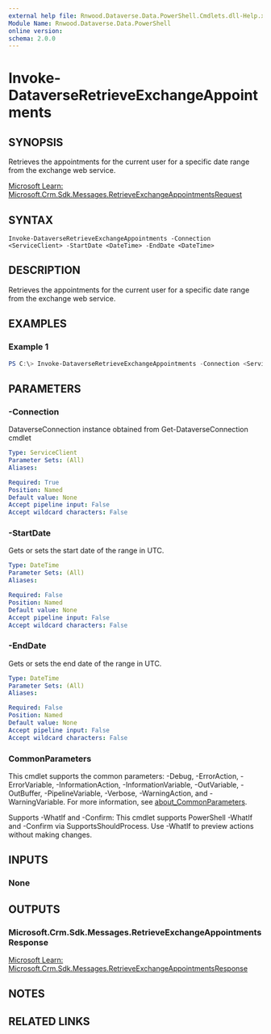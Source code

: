 ```yaml
---
external help file: Rnwood.Dataverse.Data.PowerShell.Cmdlets.dll-Help.xml
Module Name: Rnwood.Dataverse.Data.PowerShell
online version:
schema: 2.0.0
---
```


# Invoke-DataverseRetrieveExchangeAppointments

## SYNOPSIS
Retrieves the appointments for the current user for a specific date range from the exchange web service.

[Microsoft Learn: Microsoft.Crm.Sdk.Messages.RetrieveExchangeAppointmentsRequest](https://learn.microsoft.com/dotnet/api/Microsoft.Crm.Sdk.Messages.RetrieveExchangeAppointmentsRequest)

## SYNTAX

```
Invoke-DataverseRetrieveExchangeAppointments -Connection <ServiceClient> -StartDate <DateTime> -EndDate <DateTime>
```

## DESCRIPTION
Retrieves the appointments for the current user for a specific date range from the exchange web service.

## EXAMPLES

### Example 1
```powershell
PS C:\> Invoke-DataverseRetrieveExchangeAppointments -Connection <ServiceClient> -StartDate <DateTime> -EndDate <DateTime>
```

## PARAMETERS

### -Connection
DataverseConnection instance obtained from Get-DataverseConnection cmdlet

```yaml
Type: ServiceClient
Parameter Sets: (All)
Aliases:

Required: True
Position: Named
Default value: None
Accept pipeline input: False
Accept wildcard characters: False
```

### -StartDate
Gets or sets the start date of the range in UTC.

```yaml
Type: DateTime
Parameter Sets: (All)
Aliases:

Required: False
Position: Named
Default value: None
Accept pipeline input: False
Accept wildcard characters: False
```

### -EndDate
Gets or sets the end date of the range in UTC.

```yaml
Type: DateTime
Parameter Sets: (All)
Aliases:

Required: False
Position: Named
Default value: None
Accept pipeline input: False
Accept wildcard characters: False
```

### CommonParameters
This cmdlet supports the common parameters: -Debug, -ErrorAction, -ErrorVariable, -InformationAction, -InformationVariable, -OutVariable, -OutBuffer, -PipelineVariable, -Verbose, -WarningAction, and -WarningVariable. For more information, see [about_CommonParameters](http://go.microsoft.com/fwlink/?LinkID=113216).

Supports -WhatIf and -Confirm: This cmdlet supports PowerShell -WhatIf and -Confirm via SupportsShouldProcess. Use -WhatIf to preview actions without making changes.

## INPUTS

### None
## OUTPUTS

### Microsoft.Crm.Sdk.Messages.RetrieveExchangeAppointmentsResponse
[Microsoft Learn: Microsoft.Crm.Sdk.Messages.RetrieveExchangeAppointmentsResponse](https://learn.microsoft.com/dotnet/api/Microsoft.Crm.Sdk.Messages.RetrieveExchangeAppointmentsResponse)
## NOTES

## RELATED LINKS
